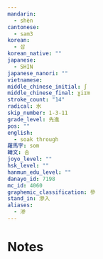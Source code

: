 ```yaml
---
mandarin:
  - shèn
cantonese:
  - sam3
korean:
  - 삼
korean_native: ""
japanese:
  - SHIN
japanese_nanori: ""
vietnamese:
middle_chinese_initial: ʃ
middle_chinese_final: ɣiɪm
stroke_count: "14"
radical: 水
skip_number: 1-3-11
grade_level: 先進
pos: ""
english:
  - soak through
羅馬字: som
韓文: 솜
joyo_level: ""
hsk_level: ""
hanmun_edu_level: ""
danayo_id: 7198
mc_id: 4060
graphemic_classification: 參
stand_in: 滲入
aliases:
  - 渗
---
```


# Notes
